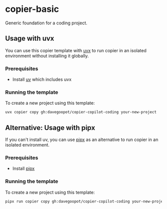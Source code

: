 # copier-basic
Generic foundation for a coding project.

## Usage with uvx

You can use this copier template with [uvx](https://docs.astral.sh/uv/guides/tools/) to run copier in an isolated environment without installing it globally.

### Prerequisites

- Install [uv](https://docs.astral.sh/uv/getting-started/installation/) which includes uvx

### Running the template

To create a new project using this template:


```bash
uvx copier copy gh:davegoopot/copier-copilot-coding your-new-project
```

## Alternative: Usage with pipx

If you can't install uv, you can use [pipx](https://pipx.pypa.io/) as an alternative to run copier in an isolated environment.

### Prerequisites

- Install [pipx](https://pipx.pypa.io/stable/installation/)

### Running the template

To create a new project using this template:

```bash
pipx run copier copy gh:davegoopot/copier-copilot-coding your-new-project
```

